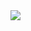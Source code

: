<img src="https://capsule-render.vercel.app/api?type=waving&height=300&color=0:325899,100:67917a&text=Raúl%20Fernández%20Escaño&textBg=false&fontAlign=60&animation=fadeIn&reversal=false&desc=Software%20Engineer&descAlignY=63&fontColor=ffff&fontSize=50&descAlign=81&fontAlignY=50" />


<!--
**RaulFernandez1/RaulFernandez1** is a ✨ _special_ ✨ repository because its `README.md` (this file) appears on your GitHub profile.

Here are some ideas to get you started:

- 🔭 I’m currently working on ...
- 🌱 I’m currently learning ...
- 👯 I’m looking to collaborate on ...
- 🤔 I’m looking for help with ...
- 💬 Ask me about ...
- 📫 How to reach me: ...
- 😄 Pronouns: ...
- ⚡ Fun fact: ...
-->

